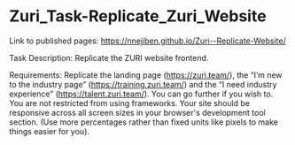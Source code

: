 # Zuri_Task-Replicate_Zuri_Website

Link to published pages: https://nnejiben.github.io/Zuri--Replicate-Website/

Task Description:
Replicate the ZURI website frontend.

Requirements:
Replicate the landing page (https://zuri.team/), the “I’m new to the industry page” (https://training.zuri.team/) and the “I need industry experience” (https://talent.zuri.team/).
You can go further if you wish to.
You are not restricted from using frameworks.
Your site should be responsive across all screen sizes in your browser's development tool section. (Use more percentages rather than fixed units like pixels to make things easier for you).
